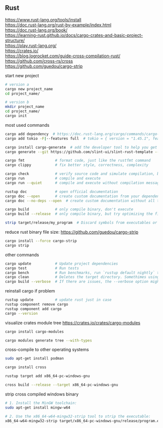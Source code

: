 ## Rust

https://www.rust-lang.org/tools/install  
https://doc.rust-lang.org/rust-by-example/index.html  
https://doc.rust-lang.org/book/  
https://learning-rust.github.io/docs/cargo-crates-and-basic-project-structure/  
https://play.rust-lang.org/  
https://crates.io/  
https://blog.logrocket.com/guide-cross-compilation-rust/  
https://github.com/cross-rs/cross  
https://github.com/guedou/cargo-strip  

start new project
```bash
# version a
cargo new project_name
cd project_name/

# version b
mkdir project_name
cd project_name/
cargo init
```

most used commands
```bash
cargo add dependency  # https://doc.rust-lang.org/cargo/commands/cargo-add.html
cargo add tokio -F|--features full  # tokio = { version = "1.45.1", features = ["full"] }

cargo install cargo-generate  # add the developer tool to help you get up and running quickly with a new Rust project by leveraging a pre-existing git repository as a template
cargo generate --git https://github.com/slint-ui/slint-rust-template --name my-project

cargo fmt              # format code, just like the rustfmt command
cargo clippy           # fix better style, correctness, complexity

cargo check            # verify source code and simulate compilation, but don't create final binary
cargo run              # compile and execute
cargo run --quiet      # compile and execute without compilation messages or other informational output from Cargo

rustup doc             # open official documentation
cargo doc --open       # create custom documentation from your dependencies
cargo doc --no-deps --open  # create custom documentation without all the extern dependencies

cargo build            # only compile binary, don't execute
cargo build --release  # only compile binary, but try optimizing the final build

strip target/release/my_program  # Discard symbols from executables or object files and thus reducing the final size (strip is part of the binutils package and not rust binary specific)
```

reduce rust binary file size: https://github.com/guedou/cargo-strip
```bash
cargo install --force cargo-strip
cargo strip
```

other commands
```bash
cargo update           # Update project dependencies
cargo test             # Run tests
cargo bench            # Run benchmarks, run `rustup default nightly` to use this feature and return to stable with `rustup default stable`
cargo clean            # Deletes the target directory. Somethimes using clean does resolve some issues.
cargo build --verbose  # If there are issues, the --verbose option might give helpful information.
```

reinstall cargo if problem
```bash
rustup update          # update rust just in case
rustup component remove cargo
rustup component add cargo
cargo --version
```

visualize crates module tree https://crates.io/crates/cargo-modules
```bash
cargo install cargo-modules

cargo modules generate tree --with-types
```

cross-compile to other operating systems
```bash
sudo apt-get install podman

cargo install cross

rustup target add x86_64-pc-windows-gnu

cross build --release --target x86_64-pc-windows-gnu
```

strip cross compiled windows binary
```bash
# 1. Install the MinGW toolchain:
sudo apt-get install mingw-w64

# 2. Use the x86_64-w64-mingw32-strip tool to strip the executable:
x86_64-w64-mingw32-strip target/x86_64-pc-windows-gnu/release/program.exe
```
